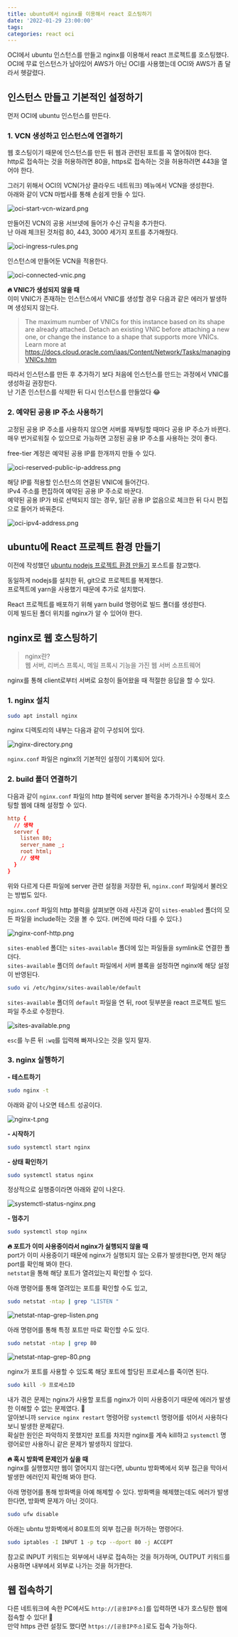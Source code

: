 ```yaml
---
title: ubuntu에서 nginx를 이용해서 react 호스팅하기
date: '2022-01-29 23:00:00'
tags:
categories: react oci
---
```


OCI에서 ubuntu 인스턴스를 만들고 nginx를 이용해서 react 프로젝트를 호스팅했다.  
OCI에 무료 인스턴스가 남아있어 AWS가 아닌 OCI를 사용했는데 OCI와 AWS가 좀 달라서 헷갈렸다.

## 인스턴스 만들고 기본적인 설정하기

먼저 OCI에 ubuntu 인스턴스를 만든다.

### 1. VCN 생성하고 인스턴스에 연결하기

웹 호스팅이기 때문에 인스턴스를 만든 뒤 웹과 관련된 포트를 꼭 열어줘야 한다.  
http로 접속하는 것을 허용하려면 80을, https로 접속하는 것을 허용하려면 443을 열어야 한다.

그러기 위해서 OCI의 VCN(가상 클라우드 네트워크) 메뉴에서 VCN을 생성한다.  
아래와 같이 VCN 마법사를 통해 손쉽게 만들 수 있다.

![oci-start-vcn-wizard.png](oci-start-vcn-wizard.png)

만들어진 VCN의 공용 서브넷에 들어가 수신 규칙을 추가한다.  
난 아래 체크된 것처럼 80, 443, 3000 세가지 포트를 추가해줬다.

![oci-ingress-rules.png](oci-ingress-rules.png)

인스턴스에 만들어둔 VCN을 적용한다.

![oci-connected-vnic.png](oci-connected-vnic.png)

**🔥 VNIC가 생성되지 않을 때**  
이미 VNIC가 존재하는 인스턴스에서 VNIC를 생성할 경우 다음과 같은 에러가 발생하며 생성되지 않는다.

> The maximum number of VNICs for this instance based on its shape are already attached. Detach an existing VNIC before attaching a new one, or change the instance to a shape that supports more VNICs. Learn more at https://docs.cloud.oracle.com/iaas/Content/Network/Tasks/managingVNICs.htm

따라서 인스턴스를 만든 후 추가하기 보다 처음에 인스턴스를 만드는 과정에서 VNIC를 생성하길 권장한다.  
난 기존 인스턴스를 삭제한 뒤 다시 인스턴스를 만들었다 😂

### 2. 예약된 공용 IP 주소 사용하기

고정된 공용 IP 주소를 사용하지 않으면 서버를 재부팅할 때마다 공용 IP 주소가 바뀐다.  
매우 번거로워질 수 있으므로 가능하면 고정된 공용 IP 주소를 사용하는 것이 좋다.

free-tier 계정은 예약된 공용 IP를 한개까지 만들 수 있다.

![oci-reserved-public-ip-address.png](oci-reserved-public-ip-address.png)

해당 IP를 적용할 인스턴스의 연결된 VNIC에 들어간다.  
IPv4 주소를 편집하여 예약된 공용 IP 주소로 바꾼다.  
예약된 공용 IP가 바로 선택되지 않는 경우, 일단 공용 IP 없음으로 체크한 뒤 다시 편집으로 들어가 바꿔준다.

![oci-ipv4-address.png](oci-ipv4-address.png)

## ubuntu에 React 프로젝트 환경 만들기

이전에 작성했던 [ubuntu nodejs 프로젝트 환경 만들기](https://heony704.github.io/ubuntu-nodejs-setting) 포스트를 참고했다.

동일하게 nodejs를 설치한 뒤, git으로 프로젝트를 복제했다.  
프로젝트에 yarn을 사용했기 때문에 추가로 설치했다.

React 프로젝트를 배포하기 위해 yarn build 명령어로 빌드 폴더를 생성한다.  
이제 빌드된 폴더 위치를 nginx가 알 수 있어야 한다.

## nginx로 웹 호스팅하기

> nginx란?  
> 웹 서버, 리버스 프록시, 메일 프록시 기능을 가진 웹 서버 소프트웨어

nginx를 통해 client로부터 서버로 요청이 들어왔을 때 적절한 응답을 할 수 있다.

### 1. nginx 설치

```bash
sudo apt install nginx
```

nginx 디렉토리의 내부는 다음과 같이 구성되어 있다.

![nginx-directory.png](nginx-directory.png)

`nginx.conf` 파일은 nginx의 기본적인 설정이 기록되어 있다.

### 2. build 폴더 연결하기

다음과 같이 `nginx.conf` 파일의 http 블럭에 server 블럭을 추가하거나 수정해서 호스팅할 웹에 대해 설정할 수 있다.

```conf
http {
  // 생략
  server {
    listen 80;
    server_name _;
    root html;
    // 생략
  }
}
```

위와 다르게 다른 파일에 server 관련 설정을 저장한 뒤, `nginx.conf` 파일에서 불러오는 방법도 있다.

`nginx.conf` 파일의 http 블럭을 살펴보면 아래 사진과 같이 `sites-enabled` 폴더의 모든 파일을 include하는 것을 볼 수 있다. (버전에 따라 다를 수 있다.)

![nginx-conf-http.png](nginx-conf-http.png)

`sites-enabled` 폴더는 `sites-available` 폴더에 있는 파일들을 symlink로 연결한 폴더다.  
`sites-available` 폴더의 `default` 파일에서 서버 블록을 설정하면 nginx에 해당 설정이 반영된다.

```bash
sudo vi /etc/hginx/sites-available/default
```

`sites-available` 폴더의 `default` 파일을 연 뒤, root 뒷부분을 react 프로젝트 빌드 파일 주소로 수정한다.

![sites-available.png](sites-available.png)

`esc`를 누른 뒤 `:wq`를 입력해 빠져나오는 것을 잊지 말자.

### 3. nginx 실행하기

**- 테스트하기**

```bash
sudo nginx -t
```

아래와 같이 나오면 테스트 성공이다.

![nginx-t.png](nginx-t.png)

**- 시작하기**

```bash
sudo systemctl start nginx
```

**- 상태 확인하기**

```bash
sudo systemctl status nginx
```

정상적으로 실행중이라면 아래와 같이 나온다.

![systemctl-status-nginx.png](systemctl-status-nginx.png)

**- 멈추기**

```bash
sudo systemctl stop nginx
```

**🔥 포트가 이미 사용중이라서 nginx가 실행되지 않을 때**  
port가 이미 사용중이기 때문에 nginx가 실행되지 않는 오류가 발생한다면, 먼저 해당 port를 확인해 봐야 한다.  
`netstat`을 통해 해당 포트가 열려있는지 확인할 수 있다.

아래 명령어를 통해 열려있는 포트를 확인할 수도 있고,

```bash
sudo netstat -ntap | grep "LISTEN "
```

![netstat-ntap-grep-listen.png](netstat-ntap-grep-listen.png)

아래 명령어를 통해 특정 포트만 따로 확인할 수도 있다.

```bash
sudo netstat -ntap | grep 80
```

![netstat-ntap-grep-80.png](netstat-ntap-grep-80.png)

nginx가 포트를 사용할 수 있도록 해당 포트에 할당된 프로세스를 죽이면 된다.

```bash
sudo kill -9 프로세스ID
```

내가 겪은 문제는 nginx가 사용할 포트를 nginx가 이미 사용중이기 때문에 에러가 발생한 이해할 수 없는 문제였다. 🤔  
알아보니까 `service nginx restart` 명령어랑 `systemctl` 명령어를 섞어서 사용하다보니 발생한 문제같다.  
확실한 원인은 파악하지 못했지만 포트를 차지한 nginx를 계속 kill하고 `systemctl` 명령어로만 사용하니 같은 문제가 발생하지 않았다.

**🔥 혹시 방화벽 문제인가 싶을 때**  
nginx를 실행했지만 웹이 열어지지 않는다면, ubuntu 방화벽에서 외부 접근을 막아서 발생한 에러인지 확인해 봐야 한다.

아래 명령어를 통해 방화벽을 아예 해제할 수 있다. 방화벽을 해제했는데도 에러가 발생한다면, 방화벽 문제가 아닌 것이다.

```bash
sudo ufw disable
```

아래는 ubntu 방화벽에서 80포트의 외부 접근을 허가하는 명령어다.

```bash
sudo iptables -I INPUT 1 -p tcp --dport 80 -j ACCEPT
```

참고로 INPUT 키워드는 외부에서 내부로 접속하는 것을 허가하며, OUTPUT 키워드를 사용하면 내부에서 외부로 나가는 것을 허가한다.

## 웹 접속하기

다른 네트워크에 속한 PC에서도 `http://[공용IP주소]`를 입력하면 내가 호스팅한 웹에 접속할 수 있다! 🥳  
만약 https 관련 설정도 했다면 `https://[공용IP주소]`로도 접속 가능하다.

```toc

```
